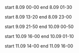 start 8.09 00-00
end 8.09 01-30

start 8.09 13-20
end 8.09 23-00

start 9.09 21-50
end 10.09 00-50

start 10.09 16-00 
end 10.09 01-10

start 11.09 14-00
end 11.09 16-00
